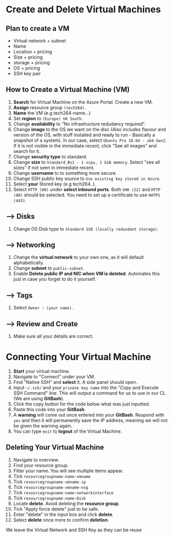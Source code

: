 # Create and Delete Virtual Machines

## Plan to create a VM
* Virtual network + subnet
* Name
* Location + pricing
* Size + pricing
* storage + pricing
* OS + pricing
* SSH key pair


## How to Create a Virtual Machine (VM)
 
1. **Search** for Virtual Machine on the Azure Portal. Create a new VM.
2. **Assign** resource group `(tech264)`.
3. **Name** the VM (e.g tech264-name...)
4. Set **region** to `(Europe) UK South`.
5. Change **availability** to "No infrastructure redudancy required".
6. Change **image** to the OS we want on the disc (Also includes flavour and version of the OS, with stuff installed and ready to run - Basically a snapshot of a system). In our case, select `Ubuntu Pro 18.04 - x64 Gen2`. If it is not visible in the immediate recent, click "See all images" and search for it.
7. Change **security type** to standard.
8. Change **size** to `Standard_Bs1 - 1 vcpu, 1 GiB memory`. Select "see all sizes" if not seen in immediate recent.
9. Change **username** to to something more secure.
10. Change SSH public key source to `Use existing key stored in Azure`.
11. Select **your** Stored key (e.g tech264..).
12. Select `HTTP (80)` under **select inbound ports**. Both `SHH (22)` and `HTTP (80)` should be selected. You need to set up a certificate to use `HHTPS (443)`.
 
## --> Disks
1. Change OS Disk type to `Standard SSD (locally redundant storage)`.
 
## --> Networking
1. Change the **virtual network** to your own one, as it will default alphabetically.
2. Change **subnet** to `public-subnet`.
3. Enable **Delete public IP and NIC when VM is deleted**. Automates this just in case you forget to do it yourself.
 
## --> Tags
1. Select `Owner : (your name)`.
 
## --> Review and Create
1. Make sure all your details are correct.

# Connecting Your Virtual Machine
1. **Start** your virtual machine.
2. Navigate to "Connect" under your VM.
3. Find "Native SSH" and **select** it. A side panel should open.
4. Input `~/.ssh/` and your `private key name` into the "Copy and Execute SSH Command" line. This will output a command for us to use in our CL (We are using **GitBash**).
5. Click the copy button for the code below what was just inputted.
6. Paste this code into your **GitBash**.
7. A **warning** will come out once entered into your **GitBash**. Respond with `yes` and then it will permanently save the IP address, meaning we will not be given the warning again.
8. You can type `exit` to **logout** of the Virtual Machine.

## Deleting Your Virtual Machine
1. Navigate to overview.
2. Find your resource group.
3. Filter your name. You will see multiple items appear.
4. Tick `resourcegroupname-name-vmname`
5. Tick `resourcegroupname-vmname-ip`
6. Tick `resourcegroupname-vmname-nsg`
7. Tick `resourcegroupname-name-networkinterface`
8. Tick `resourcegroupname-name-Disk`
9. Locate **delete**. Avoid deleting the **resource group**.
10. Tick "Apply force delete" just to be safe.
11. Enter "delete" in the input box and click **delete**.
12. Select **delete** once more to confirm **deletion**.
 
We leave the Virtual Network and SSH Key as they can be reuse